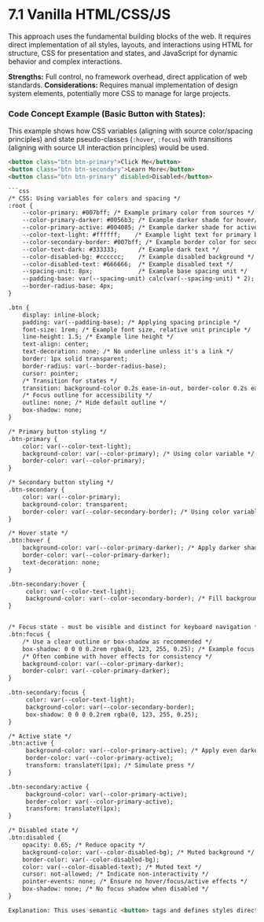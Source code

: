 # 7.1 Vanilla HTML/CSS/JS

This approach uses the fundamental building blocks of the web. It requires direct implementation of all styles, layouts, and interactions using HTML for structure, CSS for presentation and states, and JavaScript for dynamic behavior and complex interactions.

**Strengths:** Full control, no framework overhead, direct application of web standards.
**Considerations:** Requires manual implementation of design system elements, potentially more CSS to manage for large projects.

### Code Concept Example (Basic Button with States):

This example shows how CSS variables (aligning with source color/spacing principles) and state pseudo-classes (`:hover`, `:focus`) with transitions (aligning with source UI interaction principles) would be used.

```html
<button class="btn btn-primary">Click Me</button>
<button class="btn btn-secondary">Learn More</button>
<button class="btn btn-primary" disabled>Disabled</button>

```css
/* CSS: Using variables for colors and spacing */
:root {
    --color-primary: #007bff; /* Example primary color from sources */
    --color-primary-darker: #0056b3; /* Example darker shade for hover/focus */
    --color-primary-active: #004085; /* Example darker shade for active */
    --color-text-light: #ffffff;    /* Example light text for primary button */
    --color-secondary-border: #007bff; /* Example border color for secondary */
    --color-text-dark: #333333;      /* Example dark text */
    --color-disabled-bg: #cccccc;    /* Example disabled background */
    --color-disabled-text: #666666;  /* Example disabled text */
    --spacing-unit: 8px;             /* Example base spacing unit */
    --padding-base: var(--spacing-unit) calc(var(--spacing-unit) * 2); /* Example padding */
    --border-radius-base: 4px;
}

.btn {
    display: inline-block;
    padding: var(--padding-base); /* Applying spacing principle */
    font-size: 1rem; /* Example font size, relative unit principle */
    line-height: 1.5; /* Example line height */
    text-align: center;
    text-decoration: none; /* No underline unless it's a link */
    border: 1px solid transparent;
    border-radius: var(--border-radius-base);
    cursor: pointer;
    /* Transition for states */
    transition: background-color 0.2s ease-in-out, border-color 0.2s ease-in-out, color 0.2s ease-in-out, opacity 0.2s ease-in-out;
    /* Focus outline for accessibility */
    outline: none; /* Hide default outline */
    box-shadow: none;
}

/* Primary button styling */
.btn-primary {
    color: var(--color-text-light);
    background-color: var(--color-primary); /* Using color variable */
    border-color: var(--color-primary);
}

/* Secondary button styling */
.btn-secondary {
    color: var(--color-primary);
    background-color: transparent;
    border-color: var(--color-secondary-border); /* Using color variable */
}

/* Hover state */
.btn:hover {
    background-color: var(--color-primary-darker); /* Apply darker shade for primary */
    border-color: var(--color-primary-darker);
    text-decoration: none;
}

.btn-secondary:hover {
     color: var(--color-text-light);
     background-color: var(--color-secondary-border); /* Fill background for secondary */
}


/* Focus state - must be visible and distinct for keyboard navigation */
.btn:focus {
    /* Use a clear outline or box-shadow as recommended */
    box-shadow: 0 0 0 0.2rem rgba(0, 123, 255, 0.25); /* Example focus indicator */
    /* Often combine with hover effects for consistency */
    background-color: var(--color-primary-darker);
    border-color: var(--color-primary-darker);
}

.btn-secondary:focus {
     color: var(--color-text-light);
     background-color: var(--color-secondary-border);
     box-shadow: 0 0 0 0.2rem rgba(0, 123, 255, 0.25);
}

/* Active state */
.btn:active {
     background-color: var(--color-primary-active); /* Apply even darker shade */
     border-color: var(--color-primary-active);
     transform: translateY(1px); /* Simulate press */
}

.btn-secondary:active {
     background-color: var(--color-primary-active);
     border-color: var(--color-primary-active);
     transform: translateY(1px);
}

/* Disabled state */
.btn:disabled {
    opacity: 0.65; /* Reduce opacity */
    background-color: var(--color-disabled-bg); /* Muted background */
    border-color: var(--color-disabled-bg);
    color: var(--color-disabled-text); /* Muted text */
    cursor: not-allowed; /* Indicate non-interactivity */
    pointer-events: none; /* Ensure no hover/focus/active effects */
    box-shadow: none; /* No focus shadow when disabled */
}

Explanation: This uses semantic <button> tags and defines styles directly in CSS. CSS variables (--color-primary, --spacing-unit, etc.) are used to centralize design tokens, supporting the brief's emphasis on defined colors and consistent spacing. State styles (:hover, :focus, :active, :disabled) are applied using CSS pseudo-classes, implementing the specified interaction feedback. Transitions are added for smooth visual changes. The focus state styling ensures keyboard accessibility is supported.